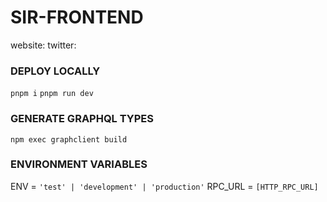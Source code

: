 # SIR-FRONTEND

website:
twitter:

### DEPLOY LOCALLY

`pnpm i`
`pnpm run dev`

### GENERATE GRAPHQL TYPES

`npm exec graphclient build`

### ENVIRONMENT VARIABLES

ENV = `'test' | 'development' | 'production'`
RPC_URL = `[HTTP_RPC_URL]`
